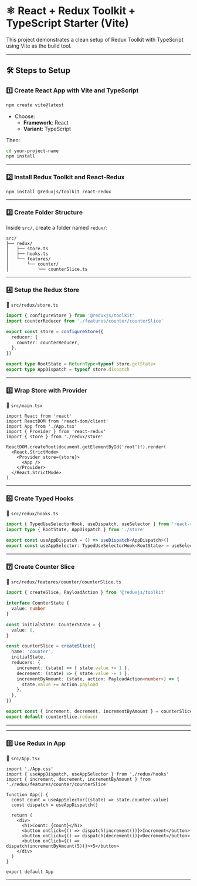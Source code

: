 
# ⚛️ React + Redux Toolkit + TypeScript Starter (Vite)

This project demonstrates a clean setup of Redux Toolkit with TypeScript using Vite as the build tool.

---

## 🛠 Steps to Setup

### 1️⃣ Create React App with Vite and TypeScript

```bash
npm create vite@latest
```

- Choose:
  - **Framework**: React
  - **Variant**: TypeScript

Then:

```bash
cd your-project-name
npm install
```

---

### 2️⃣ Install Redux Toolkit and React-Redux

```bash
npm install @reduxjs/toolkit react-redux
```

---

### 3️⃣ Create Folder Structure

Inside `src/`, create a folder named `redux/`:

```
src/
├── redux/
│   ├── store.ts
│   ├── hooks.ts
│   └── features/
│       └── counter/
│           └── counterSlice.ts
```

---

### 4️⃣ Setup the Redux Store

📄 `src/redux/store.ts`

```ts
import { configureStore } from '@reduxjs/toolkit'
import counterReducer from './features/counter/counterSlice'

export const store = configureStore({
  reducer: {
    counter: counterReducer,
  },
})

export type RootState = ReturnType<typeof store.getState>
export type AppDispatch = typeof store.dispatch
```

---


### 5️⃣ Wrap Store with Provider

📄 `src/main.tsx`

```tsx
import React from 'react'
import ReactDOM from 'react-dom/client'
import App from './App.tsx'
import { Provider } from 'react-redux'
import { store } from './redux/store'

ReactDOM.createRoot(document.getElementById('root')!).render(
  <React.StrictMode>
    <Provider store={store}>
      <App />
    </Provider>
  </React.StrictMode>
)
```
---

### 6️⃣ Create Typed Hooks

📄 `src/redux/hooks.ts`

```ts
import { TypedUseSelectorHook, useDispatch, useSelector } from 'react-redux'
import type { RootState, AppDispatch } from './store'

export const useAppDispatch = () => useDispatch<AppDispatch>()
export const useAppSelector: TypedUseSelectorHook<RootState> = useSelector
```


---

### 7️⃣ Create Counter Slice

📄 `src/redux/features/counter/counterSlice.ts`

```ts
import { createSlice, PayloadAction } from '@reduxjs/toolkit'

interface CounterState {
  value: number
}

const initialState: CounterState = {
  value: 0,
}

const counterSlice = createSlice({
  name: 'counter',
  initialState,
  reducers: {
    increment: (state) => { state.value += 1 },
    decrement: (state) => { state.value -= 1 },
    incrementByAmount: (state, action: PayloadAction<number>) => {
      state.value += action.payload
    },
  },
})

export const { increment, decrement, incrementByAmount } = counterSlice.actions
export default counterSlice.reducer
```

---



---

### 8️⃣ Use Redux in App

📄 `src/App.tsx`

```tsx
import './App.css'
import { useAppDispatch, useAppSelector } from './redux/hooks'
import { increment, decrement, incrementByAmount } from './redux/features/counter/counterSlice'

function App() {
  const count = useAppSelector((state) => state.counter.value)
  const dispatch = useAppDispatch()

  return (
    <div>
      <h1>Count: {count}</h1>
      <button onClick={() => dispatch(increment())}>Increment</button>
      <button onClick={() => dispatch(decrement())}>Decrement</button>
      <button onClick={() => dispatch(incrementByAmount(5))}>+5</button>
    </div>
  )
}

export default App
```

---



